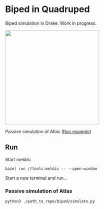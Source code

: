# Biped in Quadruped

Biped simulation in Drake. Work in progress.

<img src='https://user-images.githubusercontent.com/19811248/214216219-e668cea7-6480-4e82-a267-5b53885f76cb.png' width=300/>

Passive simulation of Atlas ([Run example](#passive-simulation-of-atlas))

## Run
Start meldis:

```
bazel run //tools:meldis -- --open-window
```

Start a new terminal and run...

### Passive simulation of Atlas
```
python3 ./path_to_repo/biped/simulate.py
```
